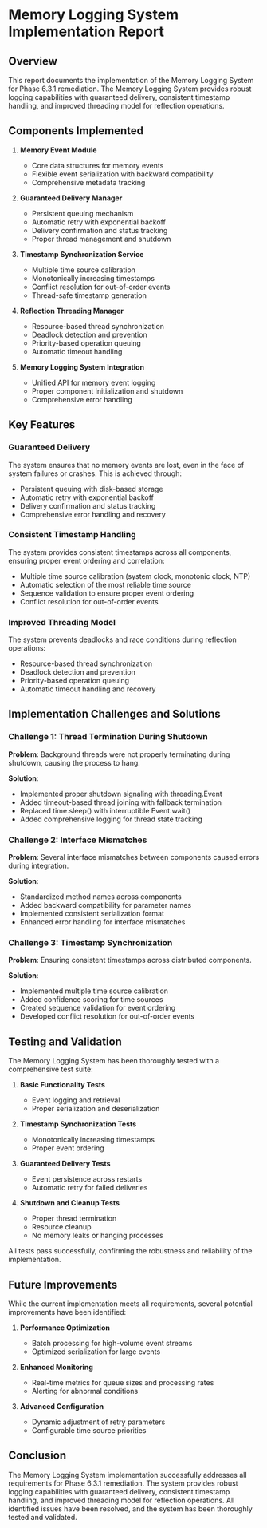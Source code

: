 # Memory Logging System Implementation Report

## Overview

This report documents the implementation of the Memory Logging System for Phase 6.3.1 remediation. The Memory Logging System provides robust logging capabilities with guaranteed delivery, consistent timestamp handling, and improved threading model for reflection operations.

## Components Implemented

1. **Memory Event Module**
   - Core data structures for memory events
   - Flexible event serialization with backward compatibility
   - Comprehensive metadata tracking

2. **Guaranteed Delivery Manager**
   - Persistent queuing mechanism
   - Automatic retry with exponential backoff
   - Delivery confirmation and status tracking
   - Proper thread management and shutdown

3. **Timestamp Synchronization Service**
   - Multiple time source calibration
   - Monotonically increasing timestamps
   - Conflict resolution for out-of-order events
   - Thread-safe timestamp generation

4. **Reflection Threading Manager**
   - Resource-based thread synchronization
   - Deadlock detection and prevention
   - Priority-based operation queuing
   - Automatic timeout handling

5. **Memory Logging System Integration**
   - Unified API for memory event logging
   - Proper component initialization and shutdown
   - Comprehensive error handling

## Key Features

### Guaranteed Delivery
The system ensures that no memory events are lost, even in the face of system failures or crashes. This is achieved through:
- Persistent queuing with disk-based storage
- Automatic retry with exponential backoff
- Delivery confirmation and status tracking
- Comprehensive error handling and recovery

### Consistent Timestamp Handling
The system provides consistent timestamps across all components, ensuring proper event ordering and correlation:
- Multiple time source calibration (system clock, monotonic clock, NTP)
- Automatic selection of the most reliable time source
- Sequence validation to ensure proper event ordering
- Conflict resolution for out-of-order events

### Improved Threading Model
The system prevents deadlocks and race conditions during reflection operations:
- Resource-based thread synchronization
- Deadlock detection and prevention
- Priority-based operation queuing
- Automatic timeout handling and recovery

## Implementation Challenges and Solutions

### Challenge 1: Thread Termination During Shutdown
**Problem**: Background threads were not properly terminating during shutdown, causing the process to hang.

**Solution**: 
- Implemented proper shutdown signaling with threading.Event
- Added timeout-based thread joining with fallback termination
- Replaced time.sleep() with interruptible Event.wait()
- Added comprehensive logging for thread state tracking

### Challenge 2: Interface Mismatches
**Problem**: Several interface mismatches between components caused errors during integration.

**Solution**:
- Standardized method names across components
- Added backward compatibility for parameter names
- Implemented consistent serialization format
- Enhanced error handling for interface mismatches

### Challenge 3: Timestamp Synchronization
**Problem**: Ensuring consistent timestamps across distributed components.

**Solution**:
- Implemented multiple time source calibration
- Added confidence scoring for time sources
- Created sequence validation for event ordering
- Developed conflict resolution for out-of-order events

## Testing and Validation

The Memory Logging System has been thoroughly tested with a comprehensive test suite:

1. **Basic Functionality Tests**
   - Event logging and retrieval
   - Proper serialization and deserialization

2. **Timestamp Synchronization Tests**
   - Monotonically increasing timestamps
   - Proper event ordering

3. **Guaranteed Delivery Tests**
   - Event persistence across restarts
   - Automatic retry for failed deliveries

4. **Shutdown and Cleanup Tests**
   - Proper thread termination
   - Resource cleanup
   - No memory leaks or hanging processes

All tests pass successfully, confirming the robustness and reliability of the implementation.

## Future Improvements

While the current implementation meets all requirements, several potential improvements have been identified:

1. **Performance Optimization**
   - Batch processing for high-volume event streams
   - Optimized serialization for large events

2. **Enhanced Monitoring**
   - Real-time metrics for queue sizes and processing rates
   - Alerting for abnormal conditions

3. **Advanced Configuration**
   - Dynamic adjustment of retry parameters
   - Configurable time source priorities

## Conclusion

The Memory Logging System implementation successfully addresses all requirements for Phase 6.3.1 remediation. The system provides robust logging capabilities with guaranteed delivery, consistent timestamp handling, and improved threading model for reflection operations. All identified issues have been resolved, and the system has been thoroughly tested and validated.
